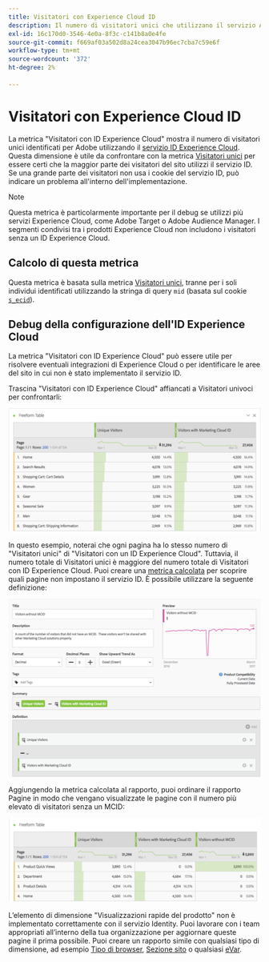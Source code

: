 ```yaml
---
title: Visitatori con Experience Cloud ID
description: Il numero di visitatori unici che utilizzano il servizio Adobe Experience Cloud ID.
exl-id: 16c170d0-3546-4e0a-8f3c-c141b8a0e4fe
source-git-commit: f669af03a502d8a24cea3047b96ec7cba7c59e6f
workflow-type: tm+mt
source-wordcount: '372'
ht-degree: 2%

---
```


# Visitatori con Experience Cloud ID

La metrica &quot;Visitatori con ID Experience Cloud&quot; mostra il numero di visitatori unici identificati per Adobe utilizzando il [servizio ID Experience Cloud](https://experienceleague.adobe.com/docs/id-service/using/home.html). Questa dimensione è utile da confrontare con la metrica [Visitatori unici](unique-visitors.md) per essere certi che la maggior parte dei visitatori del sito utilizzi il servizio ID. Se una grande parte dei visitatori non usa i cookie del servizio ID, può indicare un problema all&#39;interno dell&#39;implementazione.

>[!NOTE]
>
>Questa metrica è particolarmente importante per il debug se utilizzi più servizi Experience Cloud, come Adobe Target o Adobe Audience Manager. I segmenti condivisi tra i prodotti Experience Cloud non includono i visitatori senza un ID Experience Cloud.

## Calcolo di questa metrica

Questa metrica è basata sulla metrica [Visitatori unici](unique-visitors.md), tranne per i soli individui identificati utilizzando la stringa di query `mid` (basata sul cookie [`s_ecid`](https://experienceleague.adobe.com/docs/core-services/interface/ec-cookies/cookies-analytics.html)).

## Debug della configurazione dell&#39;ID Experience Cloud

La metrica &quot;Visitatori con ID Experience Cloud&quot; può essere utile per risolvere eventuali integrazioni di Experience Cloud o per identificare le aree del sito in cui non è stato implementato il servizio ID.

Trascina &quot;Visitatori con ID Experience Cloud&quot; affiancati a Visitatori univoci per confrontarli:

![Confronto di visitatori univoci](assets/metric-mcvid1.png)

In questo esempio, noterai che ogni pagina ha lo stesso numero di &quot;Visitatori unici&quot; di &quot;Visitatori con un ID Experience Cloud&quot;. Tuttavia, il numero totale di Visitatori unici è maggiore del numero totale di Visitatori con ID Experience Cloud. Puoi creare una [metrica calcolata](../c-calcmetrics/cm-overview.md) per scoprire quali pagine non impostano il servizio ID. È possibile utilizzare la seguente definizione:

![Definizione della metrica calcolata](assets/metric-mcvid2.png)

Aggiungendo la metrica calcolata al rapporto, puoi ordinare il rapporto Pagine in modo che vengano visualizzate le pagine con il numero più elevato di visitatori senza un MCID:

![Pagine senza servizio ID](assets/metric-mcvid3.png)

L’elemento di dimensione &quot;Visualizzazioni rapide del prodotto&quot; non è implementato correttamente con il servizio Identity. Puoi lavorare con i team appropriati all’interno della tua organizzazione per aggiornare queste pagine il prima possibile. Puoi creare un rapporto simile con qualsiasi tipo di dimensione, ad esempio [Tipo di browser](../dimensions/browser-type.md), [Sezione sito](../dimensions/site-section.md) o qualsiasi [eVar](../dimensions/evar.md).
